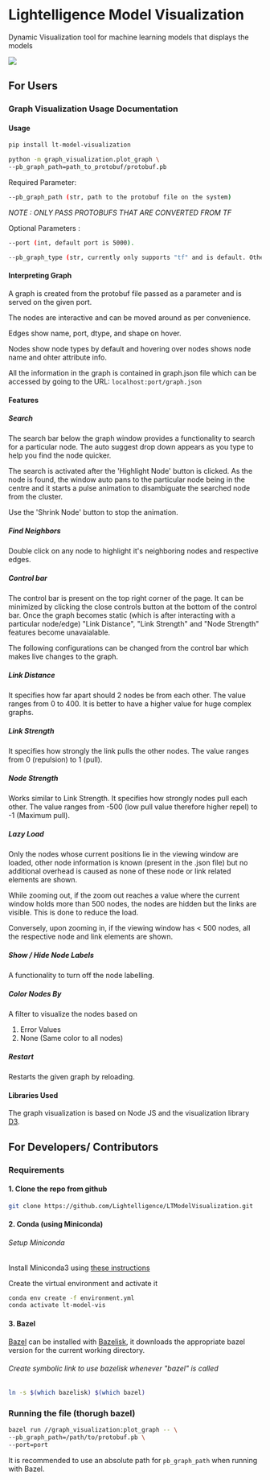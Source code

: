 # Lightelligence Model Visualization

Dynamic Visualization tool for machine learning models that displays the models

![](gif_demo.gif)

## For Users

### Graph Visualization Usage Documentation

#### Usage

```sh
pip install lt-model-visualization
```

```sh
python -m graph_visualization.plot_graph \
--pb_graph_path=path_to_protobuf/protobuf.pb
```

Required Parameter:

```sh
--pb_graph_path (str, path to the protobuf file on the system)
```

_NOTE : ONLY PASS PROTOBUFS THAT ARE CONVERTED FROM TF_

Optional Parameters :

```sh
--port (int, default port is 5000).

--pb_graph_type (str, currently only supports "tf" and is default. Other types like .onnx to be supported in future)

```

#### Interpreting Graph

A graph is created from the protobuf file passed as a parameter and is served on the given port.

The nodes are interactive and can be moved around as per convenience.

Edges show name, port, dtype, and shape on hover.

Nodes show node types by default and hovering over nodes shows node name and ohter attribute info.

All the information in the graph is contained in graph.json file which can be accessed by going to the URL: `localhost:port/graph.json`

#### Features

##### Search

The search bar below the graph window provides a functionality to search for a particular node. The auto suggest drop down appears as you type to help you find the node quicker.

The search is activated after the 'Highlight Node' button is clicked.
As the node is found, the window auto pans to the particular node being in the centre and it starts a pulse animation to disambiguate the searched node from the cluster.

Use the 'Shrink Node' button to stop the animation.

##### Find Neighbors

Double click on any node to highlight it's neighboring nodes and respective edges.

##### Control bar

The control bar is present on the top right corner of the page. It can be minimized by clicking the close controls button at the bottom of the control bar. Once the graph becomes static (which is after interacting with a particular node/edge) "Link Distance", "Link Strength" and "Node Strength" features become unavaialable.

The following configurations can be changed from the control bar which makes live changes to the graph.

##### Link Distance

It specifies how far apart should 2 nodes be from each other. The value ranges from 0 to 400. It is better to have a higher value for huge complex graphs.

##### Link Strength

It specifies how strongly the link pulls the other nodes. The value ranges from 0 (repulsion) to 1 (pull).

##### Node Strength

Works similar to Link Strength. It specifies how strongly nodes pull each other. The value ranges from -500 (low pull value therefore higher repel) to -1 (Maximum pull).

##### Lazy Load

Only the nodes whose current positions lie in the viewing window are loaded, other node information is known (present in the .json file) but no additional overhead is caused as none of these node or link related elements are shown.

While zooming out, if the zoom out reaches a value where the current window holds more than 500 nodes, the nodes are hidden but the links are visible. This is done to reduce the load.

Conversely, upon zooming in, if the viewing window has < 500 nodes, all the respective node and link elements are shown.

##### Show / Hide Node Labels

A functionality to turn off the node labelling.

##### Color Nodes By

A filter to visualize the nodes based on

1. Error Values
2. None (Same color to all nodes)

##### Restart

Restarts the given graph by reloading.

#### Libraries Used

The graph visualization is based on Node JS and the visualization library [D3](https://d3js.org).

## For Developers/ Contributors

### Requirements

#### 1. Clone the repo from github

```sh
git clone https://github.com/Lightelligence/LTModelVisualization.git
```

#### 2. Conda (using Miniconda)

###### Setup Miniconda

Install Miniconda3 using [these instructions](https://conda.io/projects/conda/en/latest/user-guide/install/linux.html)

Create the virtual environment and activate it

```sh
conda env create -f environment.yml
conda activate lt-model-vis
```

#### 3. Bazel

[Bazel](https://www.bazel.build) can be installed with [Bazelisk](https://docs.bazel.build/versions/master/install-bazelisk.html), it downloads the appropriate bazel version for the current working directory.

###### Create symbolic link to use bazelisk whenever "bazel" is called

```sh
ln -s $(which bazelisk) $(which bazel)
```

### Running the file (thorugh bazel)

```sh
bazel run //graph_visualization:plot_graph -- \
--pb_graph_path=/path/to/protobuf.pb \
--port=port
```

It is recommended to use an absolute path for `pb_graph_path` when running with Bazel.

